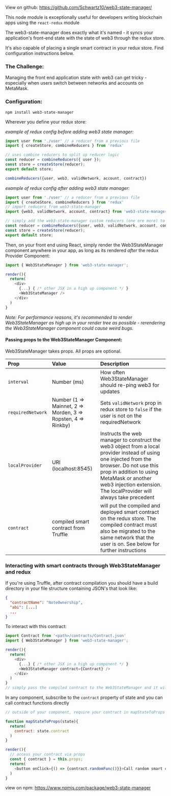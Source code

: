 View on github: https://github.com/Schwartz10/web3-state-manager/

This node module is exceptionally useful for developers writing blockchain apps using the `react-redux` module

The web3-state-manager does exactly what it's named - it syncs your application's front-end state with the state of web3 through the redux store.

It's also capable of placing a single smart contract in your redux store. Find configuration instructions below.

### The Challenge:
Managing the front end application state with web3 can get tricky - especially when users switch between networks and accounts on MetaMask.

### Configuration:
`npm install web3-state-manager`

Wherever you define your redux store:

_example of redux config *before* adding web3 state manager:_
```js
import user from './user' // a reducer from a previous file
import { createStore, combineReducers } from 'redux'

// uses combine reducers to split up reducer logic
const reducer = combineReducers({ user });
const store = createStore(reducer);
export default store;

combineReducers({user, web3, validNetwork, account, contract})
```
_example of redux config *after* adding web3 state manager:_
```js
import user from './user' // a reducer from a previous file
import { createStore, combineReducers } from 'redux'
// import reducers from web3-state-manager
import {web3, validNetwork, account, contract} from 'web3-state-manager'

// simply add the web3-state-manager custom reducers (one ore more) to combine reducers
const reducer = combineReducers({user, web3, validNetwork, account, contract})
const store = createStore(reducer);
export default store;
```

Then, on your front end using React, simply render the Web3StateManager component anywhere in your app, as long as its rendered _after_ the redux Provider Component:

```js
import { Web3StateManager } from 'web3-state-manager';

render(){
  return(
    <div>
      {...} { /* other JSX in a high up component */ }
      <Web3StateManager />
    </div>
  )
}
```

_Note: For performance reasons, it's recommended to render Web3StateManager as high up in your render tree as possible - rerendering the Web3StateManager component could cause weird bugs._


#### Passing props to the Web3StateManager Component:

Web3StateManager takes props. All props are optional.

| Prop      | Value     | Description           |
|:----------|:----------|:----------------------|
| `interval` | Number (ms)  | How often Web3StateManager should re-ping web3 for updates |
| `requiredNetwork` | Number (1 => Mainnet, 2 => Morden, 3 => Ropsten, 4 => Rinkby) | Sets `validNetwork` prop in redux store to `false` if the user is not on the requiredNetwork |
| `localProvider` | URI (localhost:8545) | Instructs the web manager to construct the web3 object from a local provider instead of using one injected from the browser. Do not use this prop in addition to using MetaMask or another web3 injection extension. The localProvider will always take precedent |
| `contract` | compiled smart contract from Truffle | will put the compiled and deployed smart contract on the redux store. The compiled contract must also be migrated to the same network that the user is on. See below for further instructions |


### Interacting with smart contracts through Web3StateManager and redux

If you're using Truffle, after contract compilation you should have a build directory in your file structure containing JSON's that look like:

```json
{
  "contractName": "NoteOwnership",
  "abi": [...]
  ...
}
```

To interact with this contract:

```js
import Contract from '<path>/contracts/Contract.json'
import { Web3StateManager } from 'web3-state-manager';

render(){
  return(
    <div>
      {...} { /* other JSX in a high up component */ }
      <Web3StateManager contract={Contract} />
    </div>
  )
}
// simply pass the compiled contract to the Web3StateManager and it will take care of the rest
```

In any component, subscribe to the `contract` property of state and you can call contract functions directly

```js
// outside of your component, require your contract in mapStateToProps

function mapStateToProps(state){
  return(
    contract: state.contract
  )
}

render(){
  // access your contract via props
  const { contract } = this.props;
  return(
    <button onClick={() => {contract.randomFunc()}}>Call random smart contract function</button>
  )
}
```


view on npm: https://www.npmjs.com/package/web3-state-manager
